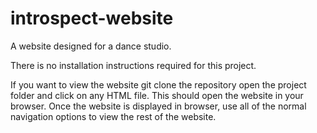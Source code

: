 # introspect-website
A website designed for a dance studio.

There is no installation instructions required for this project.

If you want to view the website git clone the repository open the project folder
and click on any HTML file. This should open the website in your browser. Once
the website is displayed in browser, use all of the normal navigation options to 
view the rest of the website.
